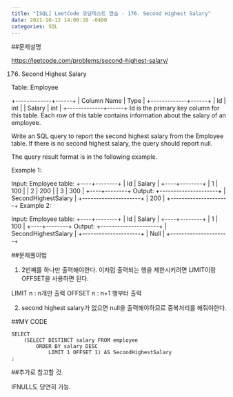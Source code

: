 ```yaml
---
title: "[SQL] LeetCode 코딩테스트 연습 - 176. Second Highest Salary"
date: 2021-10-12 14:00:20 -0400
categories: SQL
---
```



##문제설명


https://leetcode.com/problems/second-highest-salary/


176. Second Highest Salary

Table: Employee

+-------------+------+
| Column Name | Type |
+-------------+------+
| Id          | int  |
| Salary      | int  |
+-------------+------+
Id is the primary key column for this table.
Each row of this table contains information about the salary of an employee.
 

Write an SQL query to report the second highest salary from the Employee table. If there is no second highest salary, the query should report null.

The query result format is in the following example.

 

Example 1:

Input: 
Employee table:
+----+--------+
| Id | Salary |
+----+--------+
| 1  | 100    |
| 2  | 200    |
| 3  | 300    |
+----+--------+
Output: 
+---------------------+
| SecondHighestSalary |
+---------------------+
| 200                 |
+---------------------+
Example 2:

Input: 
Employee table:
+----+--------+
| Id | Salary |
+----+--------+
| 1  | 100    |
+----+--------+
Output: 
+---------------------+
| SecondHighestSalary |
+---------------------+
| Null                |
+---------------------+



##문제풀이법

1. 2번째를 하나만 출력해야한다. 이처럼 출력되는 행을 제한시키려면 LIMIT이랑 OFFSET을 사용하면 된다.

LIMIT n : n개만 출력
OFFSET n : n+1 행부터 출력

2. second highest salary가 없으면 null을 출력해야하므로 중복처리를 해줘야한다.


##MY CODE

```
SELECT
    (SELECT DISTINCT salary FROM employee
        ORDER BY salary DESC
            LIMIT 1 OFFSET 1) AS SecondHighestSalary
;
```

##추가로 참고할 것.

IFNULL도 당연히 가능. 
